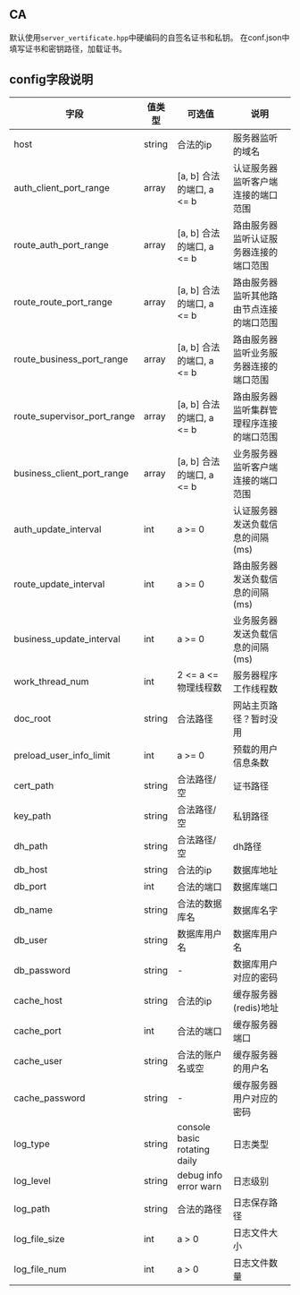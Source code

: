 ## CA
默认使用`server_vertificate.hpp`中硬编码的自签名证书和私钥。
在conf.json中填写证书和密钥路径，加载证书。

## config字段说明
| 字段 | 值类型 | 可选值 |  说明 |
| --- | --- | --- | --- |
| host | string | 合法的ip | 服务器监听的域名 | 
| auth_client_port_range | array | [a, b] 合法的端口, a <= b | 认证服务器监听客户端连接的端口范围 |
| route_auth_port_range | array | [a, b] 合法的端口, a <= b | 路由服务器监听认证服务器连接的端口范围 |
| route_route_port_range | array | [a, b] 合法的端口, a <= b | 路由服务器监听其他路由节点连接的端口范围 |
| route_business_port_range | array | [a, b] 合法的端口, a <= b | 路由服务器监听业务服务器连接的端口范围 |
| route_supervisor_port_range | array | [a, b] 合法的端口, a <= b | 路由服务器监听集群管理程序连接的端口范围 |
| business_client_port_range | array | [a, b] 合法的端口, a <= b | 业务服务器监听客户端连接的端口范围 |
| auth_update_interval | int | a >= 0 | 认证服务器发送负载信息的间隔(ms) |
| route_update_interval | int | a >= 0 | 路由服务器发送负载信息的间隔(ms) |
| business_update_interval | int | a >= 0 | 业务服务器发送负载信息的间隔(ms) |
| work_thread_num | int | 2 <= a <= 物理线程数 | 服务器程序工作线程数 |
| doc_root | string | 合法路径 | 网站主页路径？暂时没用 |
| preload_user_info_limit | int | a >= 0 | 预载的用户信息条数 |
| cert_path | string | 合法路径/空 | 证书路径 |
| key_path | string | 合法路径/空 | 私钥路径 |
| dh_path | string | 合法路径/空 | dh路径 |
| db_host | string | 合法的ip | 数据库地址 |
| db_port | int | 合法的端口 | 数据库端口 |
| db_name | string | 合法的数据库名 | 数据库名字 |
| db_user | string | 数据库用户名 | 数据库用户名 |
| db_password | string | - | 数据库用户对应的密码 |
| cache_host | string | 合法的ip | 缓存服务器(redis)地址 |
| cache_port | int | 合法的端口 | 缓存服务器端口 |
| cache_user | string | 合法的账户名或空 | 缓存服务器的用户名 |
| cache_password | string | - | 缓存服务器用户对应的密码 |
| log_type | string | console basic rotating daily | 日志类型 |
| log_level | string | debug info error warn | 日志级别 |
| log_path | string | 合法的路径 | 日志保存路径 |
| log_file_size | int | a > 0 | 日志文件大小 |
| log_file_num | int | a > 0 | 日志文件数量 |
